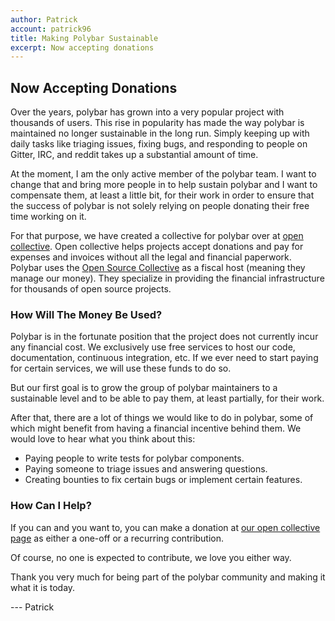 ```yaml
---
author: Patrick
account: patrick96
title: Making Polybar Sustainable
excerpt: Now accepting donations
---
```


## Now Accepting Donations

Over the years, polybar has grown into a very popular project with thousands of
users.
This rise in popularity has made the way polybar is maintained no longer
sustainable in the long run. 
Simply keeping up with daily tasks like triaging issues, fixing bugs, and
responding to people on Gitter, IRC, and reddit takes up a substantial amount of
time.

At the moment, I am the only active member of the polybar team.  I want to
change that and bring more people in to help sustain polybar and I want to
compensate them, at least a little bit, for their work in order to ensure that
the success of polybar is not solely relying on people donating their free time
working on it.

For that purpose, we have created a collective for polybar over at [open
collective](https://opencollective.com/polybar).
Open collective helps projects accept donations and pay for expenses and
invoices without all the legal and financial paperwork.
Polybar uses the [Open Source Collective](https://www.oscollective.org/) as a
fiscal host (meaning they manage our money).
They specialize in providing the financial infrastructure for thousands of open
source projects.

### How Will The Money Be Used?

Polybar is in the fortunate position that the project does not currently incur
any financial cost.
We exclusively use free services to host our code, documentation, continuous
integration, etc.
If we ever need to start paying for certain services, we will use these funds to
do so.

But our first goal is to grow the group of polybar maintainers to a sustainable
level and to be able to pay them, at least partially, for their work.

After that, there are a lot of things we would like to do in polybar, some of
which might benefit from having a financial incentive behind them.
We would love to hear what you think about this:

* Paying people to write tests for polybar components.
* Paying someone to triage issues and answering questions.
* Creating bounties to fix certain bugs or implement certain features.

### How Can I Help?

If you can and you want to, you can make a donation at [our open collective
page](https://opencollective.com/polybar) as either a one-off or a recurring
contribution.

Of course, no one is expected to contribute, we love you either way.

Thank you very much for being part of the polybar community and making it what
it is today.

--- Patrick
